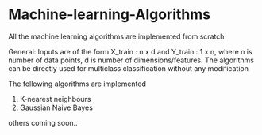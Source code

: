# Machine-learning-Algorithms
All the machine learning algorithms are implemented from scratch

General: Inputs are of the form X_train : n x d and Y_train : 1 x n, where n is number of data points, d is number of dimensions/features. The algorithms can be directly used for multiclass classification without any modification

The following algorithms are implemented
1. K-nearest neighbours
2. Gaussian Naive Bayes

others coming soon..
